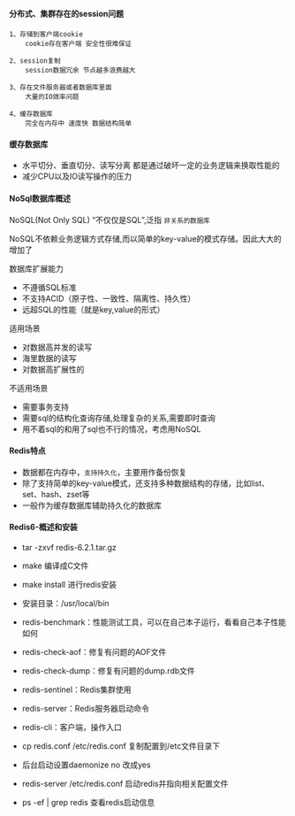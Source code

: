 #### 分布式、集群存在的session问题

```
1、存储到客户端cookie
	cookie存在客户端 安全性很难保证
	
2、session复制
	session数据冗余 节点越多浪费越大

3、存在文件服务器或者数据库里面
	大量的IO效率问题

4、缓存数据库
	完全在内存中 速度快 数据结构简单
```

#### 缓存数据库

- 水平切分、垂直切分、读写分离  都是通过破坏一定的业务逻辑来换取性能的
- 减少CPU以及IO读写操作的压力



#### NoSql数据库概述

NoSQL(Not Only SQL) “不仅仅是SQL”,泛指 `非关系的数据库`

NoSQL不依赖业务逻辑方式存储,而以简单的key-value的模式存储。因此大大的增加了

数据库扩展能力

- 不遵循SQL标准
- 不支持ACID（原子性、一致性、隔离性、持久性）
- 远超SQL的性能（就是key,value的形式）

适用场景

- 对数据高并发的读写
- 海里数据的读写
- 对数据高扩展性的

不适用场景

- 需要事务支持
- 需要sql的结构化查询存储,处理复杂的关系,需要即时查询
- 用不着sql的和用了sql也不行的情况，考虑用NoSQL

#### Redis特点

- 数据都在内存中，`支持持久化`，主要用作备份恢复
- 除了支持简单的key-value模式，还支持多种数据结构的存储，比如list、set、hash、zset等
- 一般作为缓存数据库辅助持久化的数据库



#### Redis6-概述和安装

- tar -zxvf redis-6.2.1.tar.gz
- make 编译成C文件
- make install 进行redis安装
- 安装目录：/usr/local/bin
- redis-benchmark：性能测试工具，可以在自己本子运行，看看自己本子性能如何
- redis-check-aof：修复有问题的AOF文件
- redis-check-dump：修复有问题的dump.rdb文件
- redis-sentinel：Redis集群使用
- redis-server：Redis服务器启动命令
- redis-cli：客户端，操作入口



- cp redis.conf /etc/redis.conf 复制配置到/etc文件目录下
- 后台启动设置daemonize no 改成yes
- redis-server /etc/redis.conf 启动redis并指向相关配置文件
- ps -ef | grep redis 查看redis启动信息

